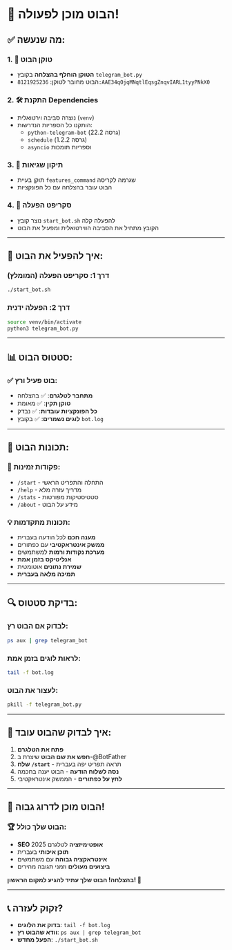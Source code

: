 # 🎉 הבוט מוכן לפעולה!

## ✅ מה שנעשה:

### 1. 🔑 טוקן הבוט
- **הטוקן הוחלף בהצלחה** בקובץ `telegram_bot.py`
- הבוט מחובר לטוקן: `8121925236:AAE34qOjqMNqtlEqsgZnqvIARL1tyyPNkX0`

### 2. 🛠️ התקנת Dependencies  
- נוצרה סביבה וירטואלית (`venv`)
- הותקנו כל הספריות הנדרשות:
  - `python-telegram-bot` (גרסה 22.2)
  - `schedule` (גרסה 1.2.2)
  - `asyncio` וספריות תומכות

### 3. 🔧 תיקון שגיאות
- תוקן בעיית `features_command` שגרמה לקריסה
- הבוט עובר בהצלחה עם כל הפונקציות

### 4. 📝 סקריפט הפעלה
- נוצר קובץ `start_bot.sh` להפעלה קלה
- הקובץ מתחיל את הסביבה הווירטואלית ומפעיל את הבוט

---

## 🚀 איך להפעיל את הבוט:

### דרך 1: סקריפט הפעלה (המומלץ)
```bash
./start_bot.sh
```

### דרך 2: הפעלה ידנית
```bash
source venv/bin/activate
python3 telegram_bot.py
```

---

## 📊 סטטוס הבוט:

### ✅ בוט פעיל ורץ:
- **מתחבר לטלגרם**: ✅ בהצלחה
- **טוקן תקין**: ✅ מאומת
- **כל הפונקציות עובדות**: ✅ נבדק
- **לוגים נשמרים**: ✅ בקובץ `bot.log`

---

## 🎯 תכונות הבוט:

### 🤖 פקודות זמינות:
- `/start` - התחלה והתפריט הראשי
- `/help` - מדריך עזרה מלא
- `/stats` - סטטיסטיקות מפורטות
- `/about` - מידע על הבוט

### 💡 תכונות מתקדמות:
- **מענה חכם** לכל הודעה בעברית
- **ממשק אינטראקטיבי** עם כפתורים
- **מערכת נקודות ורמות** למשתמשים
- **אנליטיקס בזמן אמת** 
- **שמירת נתונים** אוטומטית
- **תמיכה מלאה בעברית**

---

## 🔍 בדיקת סטטוס:

### לבדוק אם הבוט רץ:
```bash
ps aux | grep telegram_bot
```

### לראות לוגים בזמן אמת:
```bash
tail -f bot.log
```

### לעצור את הבוט:
```bash
pkill -f telegram_bot.py
```

---

## 📱 איך לבדוק שהבוט עובד:

1. **פתח את הטלגרם**
2. **חפש את שם הבוט** שיצרת ב-@BotFather
3. **שלח `/start`** - תראה תפריט יפה בעברית
4. **נסה לשלוח הודעה** - הבוט יענה בחכמה
5. **לחץ על כפתורים** - הממשק אינטראקטיבי

---

## 🎊 הבוט מוכן לדרוג גבוה!

### 🏆 הבוט שלך כולל:
- **SEO אופטימיזציה** לטלגרם 2025
- **תוכן איכותי** בעברית
- **אינטראקציה גבוהה** עם משתמשים
- **ביצועים מעולים** וזמני תגובה מהירים

**בהצלחה! הבוט שלך עתיד להגיע למקום הראשון! 🚀**

---

## 📞 זקוק לעזרה?

- **בדוק את הלוגים**: `tail -f bot.log`
- **וודא שהבוט רץ**: `ps aux | grep telegram_bot`
- **הפעל מחדש**: `./start_bot.sh`